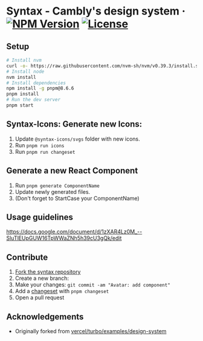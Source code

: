 # Syntax - Cambly's design system &middot; [![NPM Version](https://img.shields.io/npm/v/@cambly/syntax-core.svg)](https://www.npmjs.com/package/@cambly/syntax-core) [![License](https://img.shields.io/npm/l/@cambly/syntax-core?style=flat)](https://github.com/Cambly/syntax/blob/main/LICENSE)

## Setup

```bash
# Install nvm
curl -o- https://raw.githubusercontent.com/nvm-sh/nvm/v0.39.3/install.sh | bash
# Install node
nvm install
# Install dependencies
npm install -g pnpm@8.6.6
pnpm install
# Run the dev server
pnpm start
```

## Syntax-Icons: Generate new Icons:

1. Update `@syntax-icons/svgs` folder with new icons.
1. Run `pnpm run icons`
1. Run `pnpm run changeset`

## Generate a new React Component

1. Run `pnpm generate ComponentName`
1. Update newly generated files.
1. (Don't forget to StartCase your ComponentName)

## Usage guidelines

https://docs.google.com/document/d/1zXAR4Lz0M_--SluTlEUpGUW16TpWWaZNh5h39cU3gQk/edit

## Contribute

1. [Fork the syntax repository](https://github.com/Cambly/syntax/fork)
1. Create a new branch:
1. Make your changes: `git commit -am "Avatar: add component"`
1. Add a [changeset](https://github.com/changesets/changesets#documentation) with `pnpm changeset`
1. Open a pull request

## Acknowledgements

- Originally forked from [vercel/turbo/examples/design-system](https://github.com/vercel/turbo/tree/main/examples/design-system)

```

```
